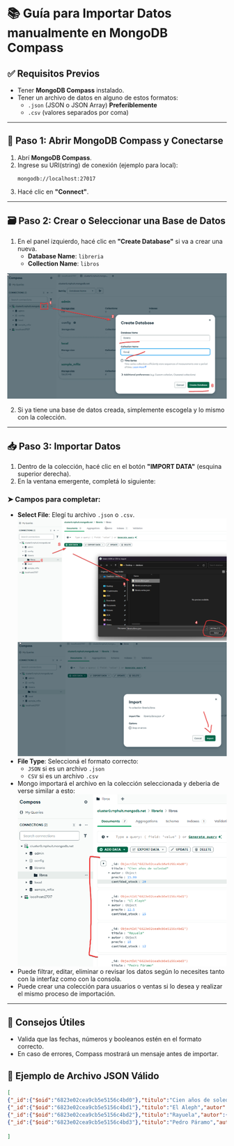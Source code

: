 # 📚 Guía para Importar Datos manualmente en MongoDB Compass

## ✅ Requisitos Previos

- Tener **MongoDB Compass** instalado.
- Tener un archivo de datos en alguno de estos formatos:
  - `.json` (JSON o JSON Array) **Preferiblemente**
  - `.csv` (valores separados por coma)

---

## 🧭 Paso 1: Abrir MongoDB Compass y Conectarse

1. Abrí **MongoDB Compass**.
2. Ingrese su URI(string) de conexión (ejemplo para local):
   ```
   mongodb://localhost:27017
   ```
3. Hacé clic en **"Connect"**.

---

## 🗃️ Paso 2: Crear o Seleccionar una Base de Datos

1. En el panel izquierdo, hacé clic en **"Create Database"** si va a crear una nueva.
   - **Database Name**: `libreria`
   - **Collection Name**: `libros`

![alt text](./imagenes/create-db.png)

2. Si ya tiene una base de datos creada, simplemente escogela y lo mismo con la colección.

---

## 📥 Paso 3: Importar Datos

1. Dentro de la colección, hacé clic en el botón **"IMPORT DATA"** (esquina superior derecha).
2. En la ventana emergente, completá lo siguiente:

### ➤ Campos para completar:

- **Select File**: Elegí tu archivo `.json` o `.csv`.
  ![alt text](./imagenes/import-1.png)
  ![alt text](./imagenes/import-2.png)
- **File Type**: Seleccioná el formato correcto:
  - `JSON` si es un archivo `.json`
  - `CSV` si es un archivo `.csv`
- Mongo importará el archivo en la colección seleccionada y deberia de verse similar a esto:
  ![alt text](./imagenes/import-3.png)
- Puede filtrar, editar, eliminar o revisar los datos según lo necesites tanto con la interfaz como con la consola.
- Puede crear una colección para usuarios o ventas si lo desea y realizar el mismo proceso de importación.

---

## 📌 Consejos Útiles

- Valida que las fechas, números y booleanos estén en el formato correcto.
- En caso de errores, Compass mostrará un mensaje antes de importar.

## 🧪 Ejemplo de Archivo JSON Válido

```json
[
{"_id":{"$oid":"6823e02cea9cb5e5156c4bd0"},"titulo":"Cien años de soledad","autor":{"nombre":"Gabriel","apellido":"García Márquez","nacionalidad":"Colombiana"},"precio":15.99,"cantidad_stock":20}
{"_id":{"$oid":"6823e02cea9cb5e5156c4bd1"},"titulo":"El Aleph","autor":{"nombre":"Jorge Luis","apellido":"Borges","nacionalidad":"Argentina"},"precio":12.5,"cantidad_stock":15}
{"_id":{"$oid":"6823e02cea9cb5e5156c4bd2"},"titulo":"Rayuela","autor":{"nombre":"Julio","apellido":"Cortázar","nacionalidad":"Argentina"},"precio":18,"cantidad_stock":12}
{"_id":{"$oid":"6823e02cea9cb5e5156c4bd3"},"titulo":"Pedro Páramo","autor":{"nombre":"Juan","apellido":"Rulfo","nacionalidad":"Mexicana"},"precio":13.75,"cantidad_stock":10}

]
```